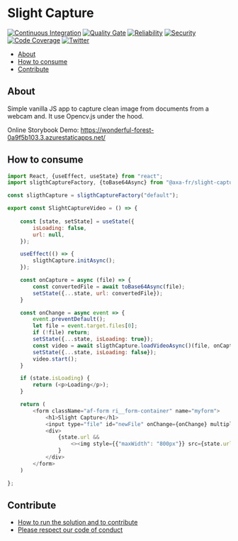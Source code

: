 ﻿# Slight Capture

[![Continuous Integration](https://github.com/AxaGuilDEv/slight-capture/actions/workflows/npm-publish.yml/badge.svg)](https://github.com/AxaGuilDEv/slight-capture/actions/workflows/npm-publish.yml)
[![Quality Gate](https://sonarcloud.io/api/project_badges/measure?project=AxaGuilDEv_slight-capture&metric=alert_status)](https://sonarcloud.io/dashboard?id=AxaGuilDEv_slight-capture) [![Reliability](https://sonarcloud.io/api/project_badges/measure?project=AxaGuilDEv_slight-capture&metric=reliability_rating)](https://sonarcloud.io/component_measures?id=AxaGuilDEv_slight-capture&metric=reliability_rating) [![Security](https://sonarcloud.io/api/project_badges/measure?project=AxaGuilDEv_slight-capture&metric=security_rating)](https://sonarcloud.io/component_measures?id=AxaGuilDEv_slight-capture&metric=security_rating) [![Code Coverage](https://sonarcloud.io/api/project_badges/measure?project=AxaGuilDEv_slight-capture&metric=coverage)](https://sonarcloud.io/component_measures?id=AxaGuilDEv_slight-capture&metric=Coverage) [![Twitter](https://img.shields.io/twitter/follow/GuildDEvOpen?style=social)](https://twitter.com/intent/follow?screen_name=GuildDEvOpen)

- [About](#about)
- [How to consume](#how-to-consume)
- [Contribute](#contribute)

## About

Simple vanilla JS app to capture clean image from documents from a webcam and. It use Opencv.js under the hood.

Online Storybook Demo: https://wonderful-forest-0a9f5b103.3.azurestaticapps.net/

## How to consume

```javascript
import React, {useEffect, useState} from "react";
import sligthCaptureFactory, {toBase64Async} from "@axa-fr/slight-capture";

const sligthCapture = sligthCaptureFactory("default");

export const SlightCaptureVideo = () => {
    
    const [state, setState] = useState({
        isLoading: false,
        url: null,
    });

    useEffect(() => {
        sligthCapture.initAsync();
    });

    const onCapture = async (file) => {
        const convertedFile = await toBase64Async(file);
        setState({...state, url: convertedFile});
    }

    const onChange = async event => {
        event.preventDefault();
        let file = event.target.files[0];
        if (!file) return;
        setState({...state, isLoading: true});
        const video = await sligthCapture.loadVideoAsync()(file, onCapture);
        setState({...state, isLoading: false});
        video.start();
    }

    if (state.isLoading) {
        return (<p>Loading</p>);
    }

    return (
        <form className="af-form ri__form-container" name="myform">
            <h1>Slight Capture</h1>
            <input type="file" id="newFile" onChange={onChange} multiple={true}/>
            <div>
                {state.url &&
                    <><img style={{"maxWidth": "800px"}} src={state.url} alt="image found"/></>
                }
            </div>
        </form>
    )

};
```

## Contribute

- [How to run the solution and to contribute](./CONTRIBUTING.md)
- [Please respect our code of conduct](./CODE_OF_CONDUCT.md)